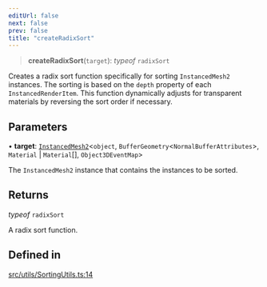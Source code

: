 ```yaml
---
editUrl: false
next: false
prev: false
title: "createRadixSort"
---
```


> **createRadixSort**(`target`): *typeof* `radixSort`

Creates a radix sort function specifically for sorting `InstancedMesh2` instances.
The sorting is based on the `depth` property of each `InstancedRenderItem`.
This function dynamically adjusts for transparent materials by reversing the sort order if necessary.

## Parameters

• **target**: [`InstancedMesh2`](/api/classes/instancedmesh2/)\<`object`, `BufferGeometry`\<`NormalBufferAttributes`\>, `Material` \| `Material`[], `Object3DEventMap`\>

The `InstancedMesh2` instance that contains the instances to be sorted.

## Returns

*typeof* `radixSort`

A radix sort function.

## Defined in

[src/utils/SortingUtils.ts:14](https://github.com/three-ez/instanced-mesh/blob/85018850a35ef66e53e9b7df12c8fcc2c395066b/src/utils/SortingUtils.ts#L14)
